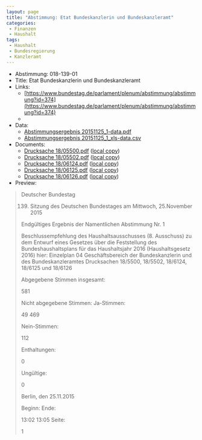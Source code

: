 ```yaml
---
layout: page
title: "Abstimmung: Etat Bundeskanzlerin und Bundeskanzleramt"
categories:
 - Finanzen
 - Haushalt
tags:
 - Haushalt
 - Bundesregierung
 - Kanzleramt
---
```


* Abstimmung: 018-139-01
* Title: Etat Bundeskanzlerin und Bundeskanzleramt
* Links: 
    * [https://www.bundestag.de/parlament/plenum/abstimmung/abstimmung?id=374](https://www.bundestag.de/parlament/plenum/abstimmung/abstimmung?id=374)
    * 
* Data: 
    * [Abstimmungsergebnis 20151125_1-data.pdf](/res/abstimmungsliste/20151125_1-data.pdf)
    * [Abstimmungsergebnis 20151125_1_xls-data.csv](/res/abstimmungsliste/analyses/20151125_1_xls-data.csv)
* Documents: 
    * [Drucksache 18/05500.pdf](http://dip21.bundestag.de/dip21/btd/18/055/1805500.pdf) ([local copy](/res/abstimmungsdaten/018-139-01/1805500.pdf))
    * [Drucksache 18/05502.pdf](http://dip21.bundestag.de/dip21/btd/18/055/1805502.pdf) ([local copy](/res/abstimmungsdaten/018-139-01/1805502.pdf))
    * [Drucksache 18/06124.pdf](http://dip21.bundestag.de/dip21/btd/18/061/1806124.pdf) ([local copy](/res/abstimmungsdaten/018-139-01/1806124.pdf))
    * [Drucksache 18/06125.pdf](http://dip21.bundestag.de/dip21/btd/18/061/1806125.pdf) ([local copy](/res/abstimmungsdaten/018-139-01/1806125.pdf))
    * [Drucksache 18/06126.pdf](http://dip21.bundestag.de/dip21/btd/18/061/1806126.pdf) ([local copy](/res/abstimmungsdaten/018-139-01/1806126.pdf))
* Preview: 
> Deutscher Bundestag
> 
> 139. Sitzung des Deutschen Bundestages
> am Mittwoch, 25.November 2015
> 
> Endgültiges Ergebnis der Namentlichen Abstimmung Nr. 1
> 
> Beschlussempfehlung des Haushaltsausschusses (8. Ausschuss)
> zu dem Entwurf eines Gesetzes über die Feststellung des Bundeshaushaltsplans für das
> Haushaltsjahr 2016 (Haushaltsgesetz 2016)
> hier: Einzelplan 04
> Geschäftsbereich der Bundeskanzlerin und des Bundeskanzleramtes
> Drucksachen 18/5500, 18/5502, 18/6124, 18/6125 und 18/6126
> 
> Abgegebene Stimmen insgesamt:
> 
> 581
> 
> Nicht abgegebene Stimmen:
> Ja-Stimmen:
> 
> 49
> 469
> 
> Nein-Stimmen:
> 
> 112
> 
> Enthaltungen:
> 
> 0
> 
> Ungültige:
> 
> 0
> 
> Berlin, den 25.11.2015
> 
> Beginn:
> Ende:
> 
> 13:02
> 13:05
> Seite:
> 
> 1
> 
> 
